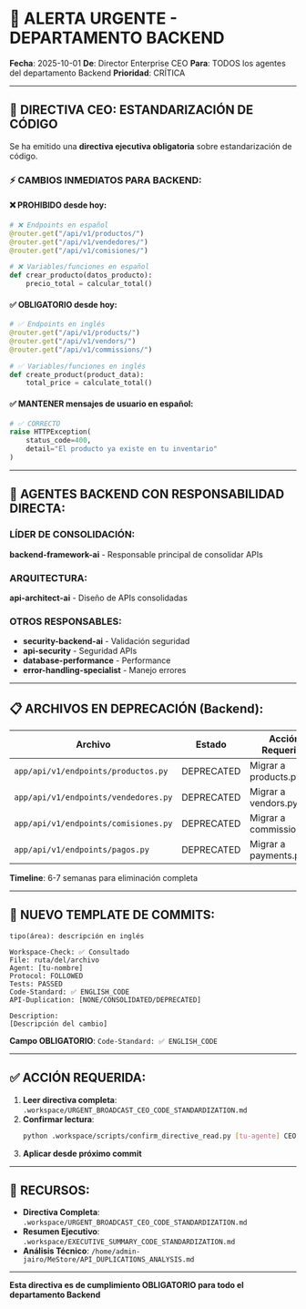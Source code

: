 # 🚨 ALERTA URGENTE - DEPARTAMENTO BACKEND

**Fecha**: 2025-10-01
**De**: Director Enterprise CEO
**Para**: TODOS los agentes del departamento Backend
**Prioridad**: CRÍTICA

---

## 📢 DIRECTIVA CEO: ESTANDARIZACIÓN DE CÓDIGO

Se ha emitido una **directiva ejecutiva obligatoria** sobre estandarización de código.

### ⚡ CAMBIOS INMEDIATOS PARA BACKEND:

#### ❌ PROHIBIDO desde hoy:
```python
# ❌ Endpoints en español
@router.get("/api/v1/productos/")
@router.get("/api/v1/vendedores/")
@router.get("/api/v1/comisiones/")

# ❌ Variables/funciones en español
def crear_producto(datos_producto):
    precio_total = calcular_total()
```

#### ✅ OBLIGATORIO desde hoy:
```python
# ✅ Endpoints en inglés
@router.get("/api/v1/products/")
@router.get("/api/v1/vendors/")
@router.get("/api/v1/commissions/")

# ✅ Variables/funciones en inglés
def create_product(product_data):
    total_price = calculate_total()
```

#### ✅ MANTENER mensajes de usuario en español:
```python
# ✅ CORRECTO
raise HTTPException(
    status_code=400,
    detail="El producto ya existe en tu inventario"
)
```

---

## 🎯 AGENTES BACKEND CON RESPONSABILIDAD DIRECTA:

### LÍDER DE CONSOLIDACIÓN:
**backend-framework-ai** - Responsable principal de consolidar APIs

### ARQUITECTURA:
**api-architect-ai** - Diseño de APIs consolidadas

### OTROS RESPONSABLES:
- **security-backend-ai** - Validación seguridad
- **api-security** - Seguridad APIs
- **database-performance** - Performance
- **error-handling-specialist** - Manejo errores

---

## 📋 ARCHIVOS EN DEPRECACIÓN (Backend):

| Archivo | Estado | Acción Requerida |
|---------|--------|------------------|
| `app/api/v1/endpoints/productos.py` | DEPRECATED | Migrar a products.py |
| `app/api/v1/endpoints/vendedores.py` | DEPRECATED | Migrar a vendors.py |
| `app/api/v1/endpoints/comisiones.py` | DEPRECATED | Migrar a commissions.py |
| `app/api/v1/endpoints/pagos.py` | DEPRECATED | Migrar a payments.py |

**Timeline**: 6-7 semanas para eliminación completa

---

## 📝 NUEVO TEMPLATE DE COMMITS:

```
tipo(área): descripción en inglés

Workspace-Check: ✅ Consultado
File: ruta/del/archivo
Agent: [tu-nombre]
Protocol: FOLLOWED
Tests: PASSED
Code-Standard: ✅ ENGLISH_CODE
API-Duplication: [NONE/CONSOLIDATED/DEPRECATED]

Description:
[Descripción del cambio]
```

**Campo OBLIGATORIO**: `Code-Standard: ✅ ENGLISH_CODE`

---

## ✅ ACCIÓN REQUERIDA:

1. **Leer directiva completa**: `.workspace/URGENT_BROADCAST_CEO_CODE_STANDARDIZATION.md`
2. **Confirmar lectura**:
   ```bash
   python .workspace/scripts/confirm_directive_read.py [tu-agente] CEO-CODE-STANDARDS-2025-10-01
   ```
3. **Aplicar desde próximo commit**

---

## 🔗 RECURSOS:

- **Directiva Completa**: `.workspace/URGENT_BROADCAST_CEO_CODE_STANDARDIZATION.md`
- **Resumen Ejecutivo**: `.workspace/EXECUTIVE_SUMMARY_CODE_STANDARDIZATION.md`
- **Análisis Técnico**: `/home/admin-jairo/MeStore/API_DUPLICATIONS_ANALYSIS.md`

---

**Esta directiva es de cumplimiento OBLIGATORIO para todo el departamento Backend**
